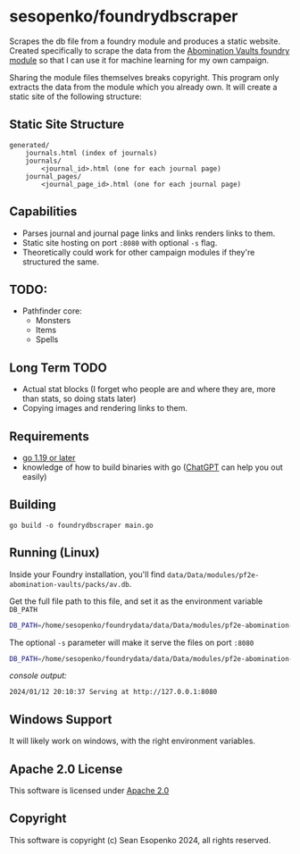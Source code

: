 # sesopenko/foundrydbscraper

Scrapes the db file from a foundry module and produces a static website.  Created specifically to scrape the data
from the [Abomination Vaults foundry module](https://foundryvtt.com/packages/pf2e-abomination-vaults) so that I can use it for machine learning for my own campaign.

Sharing the module files themselves breaks copyright. This program only extracts the data from the module which you
already own. It will create a static site of the following structure:

## Static Site Structure

```
generated/
    journals.html (index of journals)
    journals/
        <journal_id>.html (one for each journal page)
    journal_pages/
        <journal_page_id>.html (one for each journal page)
```

## Capabilities

* Parses journal and journal page links and links renders links to them.
* Static site hosting on port `:8080` with optional `-s` flag.
* Theoretically could work for other campaign modules if they're structured the same.

## TODO:

* Pathfinder core:
    * Monsters
    * Items
    * Spells

## Long Term TODO

* Actual stat blocks (I forget who people are and where they are, more than stats, so doing stats later)
* Copying images and rendering links to them.

## Requirements

* [go 1.19 or later](https://go.dev/doc/install)
* knowledge of how to build binaries with go ([ChatGPT](https://chat.openai.com) can help you out easily)

## Building

```go build -o foundrydbscraper main.go```

## Running (Linux)

Inside your Foundry installation, you'll find `data/Data/modules/pf2e-abomination-vaults/packs/av.db`.

Get the full file path to this file, and set it as the environment variable `DB_PATH`

```bash
DB_PATH=/home/sesopenko/foundrydata/data/Data/modules/pf2e-abomination-vaults/packs/av.db foundrydbscraper
```

The optional `-s` parameter will make it serve the files on port `:8080`

```bash
DB_PATH=/home/sesopenko/foundrydata/data/Data/modules/pf2e-abomination-vaults/packs/av.db foundrydbscraper -s
```

*console output:*
```
2024/01/12 20:10:37 Serving at http://127.0.0.1:8080
```

## Windows Support

It will likely work on windows, with the right environment variables.

## Apache 2.0 License

This software is licensed under [Apache 2.0](LICENSE.txt)

## Copyright

This software is copyright (c) Sean Esopenko 2024, all rights reserved.